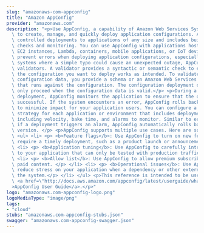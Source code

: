 ```yaml
---
slug: "amazonaws-com-appconfig"
title: "Amazon AppConfig"
provider: "amazonaws.com"
description: "<p>Use AppConfig, a capability of Amazon Web Services Systems Manager,\
  \ to create, manage, and quickly deploy application configurations. AppConfig supports\
  \ controlled deployments to applications of any size and includes built-in validation\
  \ checks and monitoring. You can use AppConfig with applications hosted on Amazon\
  \ EC2 instances, Lambda, containers, mobile applications, or IoT devices.</p> <p>To\
  \ prevent errors when deploying application configurations, especially for production\
  \ systems where a simple typo could cause an unexpected outage, AppConfig includes\
  \ validators. A validator provides a syntactic or semantic check to ensure that\
  \ the configuration you want to deploy works as intended. To validate your application\
  \ configuration data, you provide a schema or an Amazon Web Services Lambda function\
  \ that runs against the configuration. The configuration deployment or update can\
  \ only proceed when the configuration data is valid.</p> <p>During a configuration\
  \ deployment, AppConfig monitors the application to ensure that the deployment is\
  \ successful. If the system encounters an error, AppConfig rolls back the change\
  \ to minimize impact for your application users. You can configure a deployment\
  \ strategy for each application or environment that includes deployment criteria,\
  \ including velocity, bake time, and alarms to monitor. Similar to error monitoring,\
  \ if a deployment triggers an alarm, AppConfig automatically rolls back to the previous\
  \ version. </p> <p>AppConfig supports multiple use cases. Here are some examples:</p>\
  \ <ul> <li> <p> <b>Feature flags</b>: Use AppConfig to turn on new features that\
  \ require a timely deployment, such as a product launch or announcement. </p> </li>\
  \ <li> <p> <b>Application tuning</b>: Use AppConfig to carefully introduce changes\
  \ to your application that can only be tested with production traffic.</p> </li>\
  \ <li> <p> <b>Allow list</b>: Use AppConfig to allow premium subscribers to access\
  \ paid content. </p> </li> <li> <p> <b>Operational issues</b>: Use AppConfig to\
  \ reduce stress on your application when a dependency or other external factor impacts\
  \ the system.</p> </li> </ul> <p>This reference is intended to be used with the\
  \ <a href=\"http://docs.aws.amazon.com/appconfig/latest/userguide/what-is-appconfig.html\"\
  >AppConfig User Guide</a>.</p>"
logo: "amazonaws.com-appconfig-logo.png"
logoMediaType: "image/png"
tags:
- "cloud"
stubs: "amazonaws.com-appconfig-stubs.json"
swagger: "amazonaws.com-appconfig-swagger.json"
---
```

